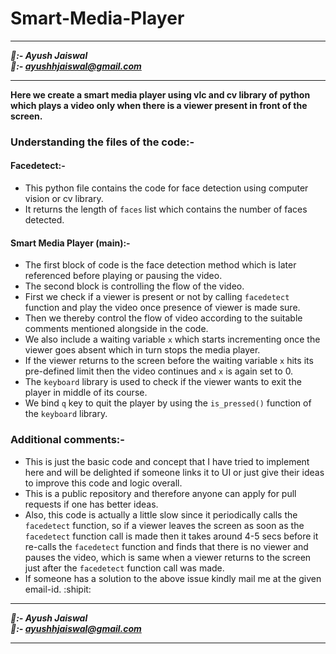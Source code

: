 # Smart-Media-Player

********************
***🧔:- Ayush Jaiswal<br>
📧:- ayushhjaiswal@gmail.com***
********************

**Here we create a smart media player using vlc and cv library of python which plays a video only when there is a viewer present in front of the screen.**
### Understanding the files of the code:-

#### Facedetect:-
* This python file contains the code for face detection using computer vision or cv library.
* It returns the length of `faces` list which contains the number of faces detected.

#### Smart Media Player (main):-
* The first block of code is the face detection method which is later referenced before playing or pausing the video.
* The second block is controlling the flow of the video.
* First we check if a viewer is present or not by calling `facedetect` function and play the video once presence of viewer is made sure.
* Then we thereby control the flow of video according to the suitable comments mentioned alongside in the code.
* We also include a waiting variable `x` which starts incrementing once the viewer goes absent which in turn stops the media player.
* If the viewer returns to the screen before the waiting variable `x` hits its pre-defined limit then the video continues and `x` is again set to 0.
* The `keyboard` library is used to check if the viewer wants to exit the player in middle of its course.
* We bind `q` key to quit the player by using the `is_pressed()` function of the `keyboard` library.

### Additional comments:-
* This is just the basic code and concept that I have tried to implement here and will be delighted if someone links it to UI or just give their ideas to improve this code and logic overall.
* This is a public repository and therefore anyone can apply for pull requests if one has better ideas.
* Also, this code is actually a little slow since it periodically calls the `facedetect` function, so if a viewer leaves the screen as soon as the `facedetect` function call is made then it takes around 4-5 secs before it re-calls the `facedetect` function and finds that there is no viewer and pauses the video, which is same when a viewer returns to the screen just after the `facedetect` function call was made.
* If someone has a solution to the above issue kindly mail me at the given email-id. :shipit:

********************
***🧔:- Ayush Jaiswal<br>
📧:- ayushhjaiswal@gmail.com***
********************
